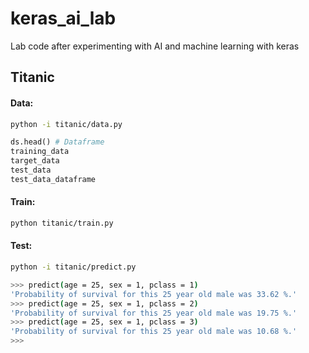 # keras_ai_lab
Lab code after experimenting with AI and machine learning with keras


## Titanic
#### Data:
```bash
python -i titanic/data.py
```

```python
ds.head() # Dataframe
training_data
target_data
test_data
test_data_dataframe
```

#### Train:
```bash
python titanic/train.py
```

#### Test:
```bash
python -i titanic/predict.py

>>> predict(age = 25, sex = 1, pclass = 1)
'Probability of survival for this 25 year old male was 33.62 %.'
>>> predict(age = 25, sex = 1, pclass = 2)
'Probability of survival for this 25 year old male was 19.75 %.'
>>> predict(age = 25, sex = 1, pclass = 3)
'Probability of survival for this 25 year old male was 10.68 %.'
>>>
```
